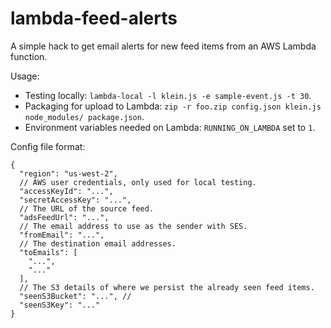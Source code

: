 # lambda-feed-alerts

A simple hack to get email alerts for new feed items from an AWS Lambda function.

Usage:
- Testing locally: `lambda-local -l klein.js -e sample-event.js -t 30`.
- Packaging for upload to Lambda: `zip -r foo.zip config.json klein.js node_modules/ package.json`.
- Environment variables needed on Lambda: `RUNNING_ON_LAMBDA` set to `1`.

Config file format:
```
{
  "region": "us-west-2",
  // AWS user credentials, only used for local testing.
  "accessKeyId": "...", 
  "secretAccessKey": "...",
  // The URL of the source feed.
  "adsFeedUrl": "...",
  // The email address to use as the sender with SES.
  "fromEmail": "...", 
  // The destination email addresses.
  "toEmails": [
    "...",
    "..."
  ],
  // The S3 details of where we persist the already seen feed items.
  "seenS3Bucket": "...", // 
  "seenS3Key": "..."
}
```
